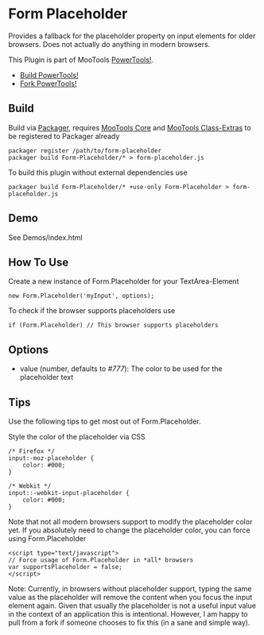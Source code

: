 Form Placeholder
=============

Provides a fallback for the placeholder property on input elements for older browsers. Does not actually do anything in modern browsers.

This Plugin is part of MooTools [PowerTools!](http://cpojer.net/PowerTools).

* [Build PowerTools!](http://cpojer.net/PowerTools)
* [Fork PowerTools!](https://github.com/cpojer/PowerTools)

Build
-----

Build via [Packager](http://github.com/kamicane/packager), requires [MooTools Core](http://github.com/mootools/mootools-core) and [MooTools Class-Extras](http://github.com/cpojer/mootools-class-extras) to be registered to Packager already


	packager register /path/to/form-placeholder
	packager build Form-Placeholder/* > form-placeholder.js

To build this plugin without external dependencies use

	packager build Form-Placeholder/* +use-only Form-Placeholder > form-placeholder.js

Demo
----

See Demos/index.html

How To Use
----------

Create a new instance of Form.Placeholder for your TextArea-Element

	new Form.Placeholder('myInput', options);

To check if the browser supports placeholders use

	if (Form.Placeholder) // This browser supports placeholders

Options
-------

* value (number, defaults to *#777*): The color to be used for the placeholder text

Tips
--------

Use the following tips to get most out of Form.Placeholder.

Style the color of the placeholder via CSS
	
	/* Firefox */
	input:-moz-placeholder {
		color: #000;
	}
	
	/* Webkit */
	input::-webkit-input-placeholder {
		color: #000;
	}

Note that not all modern browsers support to modify the placeholder color yet. If you absolutely need to change the placeholder color, you can force using Form.Placeholder

	<script type="text/javascript">
	// Force usage of Form.Placeholder in *all* browsers
	var supportsPlaceholder = false;
	</script>

Note: Currently, in browsers without placeholder support, typing the same value as the placeholder will remove the content when you focus the input element again. Given that usually the placeholder is not a useful input value in the context of an application this is intentional. However, I am happy to pull from a fork if someone chooses to fix this (in a sane and simple way).
